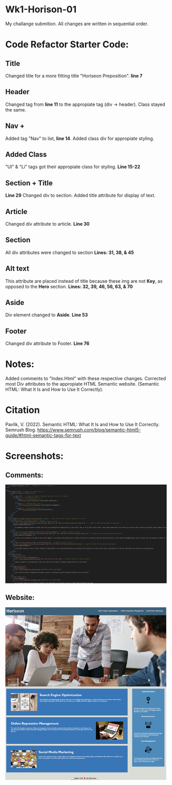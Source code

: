 # Wk1-Horison-01
My challange submition. All changes are written in sequential order.
# Code Refactor Starter Code:
## Title
Changed title for a more fitting title "Horiseon Preposition". **line 7**
## Header
Changed tag from **line 11** to the appropiate tag (div -> header). Class stayed the same. 
## Nav +
Added tag "Nav" to list, **line 14**. Added class div for appropiate styling. 
## Added Class
"Ul" & "Li" tags got their appropiate class for styling. **Line 15-22**
## Section + Title
**Line 29** Changed div to section. Added title attribute for display of text.
## Article
Changed div attribute to article. **Line 30**
## Section 
All div attributes were changed to section **Lines: 31, 38, & 45**
## Alt text
This attribute are placed instead of title because these img are not **Key**, as opposed to the **Hero** section. **Lines: 32, 39, 46, 56, 63, & 70**
## Aside
Div element changed to **Aside**. **Line 53**
## Footer
Changed div attribute to Footer. **Line 76**

# Notes:
Added comments to "Index.Html" with these respective changes. Corrected most Div attributes to the appropiate HTML Semantic website. (Semantic HTML: What It Is and How to Use It Correctly).

# Citation
Pavlik, V. (2022). Semantic HTML: What It Is and How to Use It Correctly. Semrush Blog. https://www.semrush.com/blog/semantic-html5-guide/#html-semantic-tags-for-text


# Screenshots:
## Comments:
![Alt text](image.png)

## Website:
![Alt text](image-1.png)